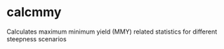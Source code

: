 # calcmmy
Calculates maximum minimum yield (MMY) related statistics for different steepness scenarios
